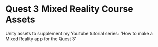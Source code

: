 # Quest 3 Mixed Reality Course Assets
 Unity assets to supplement my Youtube tutorial series: 'How to make a Mixed Reality app for the Quest 3'
